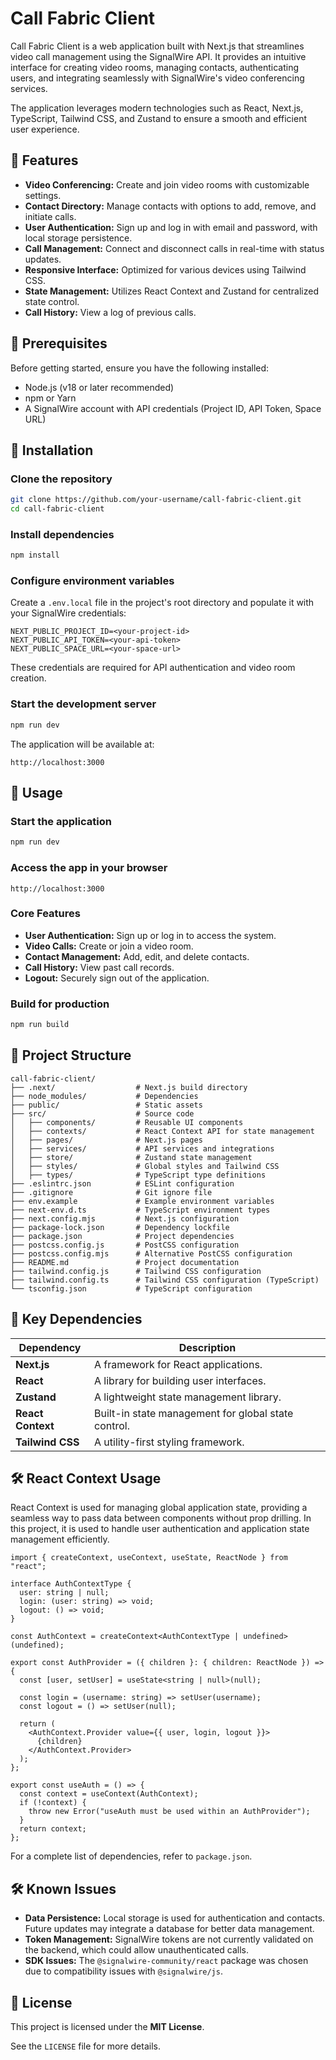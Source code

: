 # Call Fabric Client

Call Fabric Client is a web application built with Next.js that streamlines video call management using the SignalWire API. It provides an intuitive interface for creating video rooms, managing contacts, authenticating users, and integrating seamlessly with SignalWire's video conferencing services.

The application leverages modern technologies such as React, Next.js, TypeScript, Tailwind CSS, and Zustand to ensure a smooth and efficient user experience.

## 📌 Features

- **Video Conferencing:** Create and join video rooms with customizable settings.
- **Contact Directory:** Manage contacts with options to add, remove, and initiate calls.
- **User Authentication:** Sign up and log in with email and password, with local storage persistence.
- **Call Management:** Connect and disconnect calls in real-time with status updates.
- **Responsive Interface:** Optimized for various devices using Tailwind CSS.
- **State Management:** Utilizes React Context and Zustand for centralized state control.
- **Call History:** View a log of previous calls.

## 🔧 Prerequisites

Before getting started, ensure you have the following installed:

- Node.js (v18 or later recommended)
- npm or Yarn
- A SignalWire account with API credentials (Project ID, API Token, Space URL)

## 🚀 Installation

### Clone the repository

```bash
git clone https://github.com/your-username/call-fabric-client.git
cd call-fabric-client
```

### Install dependencies

```bash
npm install
```

### Configure environment variables

Create a `.env.local` file in the project's root directory and populate it with your SignalWire credentials:

```env
NEXT_PUBLIC_PROJECT_ID=<your-project-id>
NEXT_PUBLIC_API_TOKEN=<your-api-token>
NEXT_PUBLIC_SPACE_URL=<your-space-url>
```

These credentials are required for API authentication and video room creation.

### Start the development server

```bash
npm run dev
```

The application will be available at:

```
http://localhost:3000
```

## 📖 Usage

### Start the application

```bash
npm run dev
```

### Access the app in your browser

```
http://localhost:3000
```

### Core Features

- **User Authentication:** Sign up or log in to access the system.
- **Video Calls:** Create or join a video room.
- **Contact Management:** Add, edit, and delete contacts.
- **Call History:** View past call records.
- **Logout:** Securely sign out of the application.

### Build for production

```bash
npm run build
```

## 📂 Project Structure

```
call-fabric-client/
├── .next/                  # Next.js build directory
├── node_modules/           # Dependencies
├── public/                 # Static assets
├── src/                    # Source code
│   ├── components/         # Reusable UI components
│   ├── contexts/           # React Context API for state management
│   ├── pages/              # Next.js pages
│   ├── services/           # API services and integrations
│   ├── store/              # Zustand state management
│   ├── styles/             # Global styles and Tailwind CSS
│   ├── types/              # TypeScript type definitions
├── .eslintrc.json          # ESLint configuration
├── .gitignore              # Git ignore file
├── env.example             # Example environment variables
├── next-env.d.ts           # TypeScript environment types
├── next.config.mjs         # Next.js configuration
├── package-lock.json       # Dependency lockfile
├── package.json            # Project dependencies
├── postcss.config.js       # PostCSS configuration
├── postcss.config.mjs      # Alternative PostCSS configuration
├── README.md               # Project documentation
├── tailwind.config.js      # Tailwind CSS configuration
├── tailwind.config.ts      # Tailwind CSS configuration (TypeScript)
└── tsconfig.json           # TypeScript configuration
```

## 📌 Key Dependencies

| Dependency  | Description |
|-------------|------------|
| **Next.js** | A framework for React applications. |
| **React** | A library for building user interfaces. |
| **Zustand** | A lightweight state management library. |
| **React Context** | Built-in state management for global state control. |
| **Tailwind CSS** | A utility-first styling framework. |

## 🛠️ React Context Usage

React Context is used for managing global application state, providing a seamless way to pass data between components without prop drilling. In this project, it is used to handle user authentication and application state management efficiently.

```
import { createContext, useContext, useState, ReactNode } from "react";

interface AuthContextType {
  user: string | null;
  login: (user: string) => void;
  logout: () => void;
}

const AuthContext = createContext<AuthContextType | undefined>(undefined);

export const AuthProvider = ({ children }: { children: ReactNode }) => {
  const [user, setUser] = useState<string | null>(null);

  const login = (username: string) => setUser(username);
  const logout = () => setUser(null);

  return (
    <AuthContext.Provider value={{ user, login, logout }}>
      {children}
    </AuthContext.Provider>
  );
};

export const useAuth = () => {
  const context = useContext(AuthContext);
  if (!context) {
    throw new Error("useAuth must be used within an AuthProvider");
  }
  return context;
};

```

For a complete list of dependencies, refer to `package.json`.

## 🛠️ Known Issues

- **Data Persistence:** Local storage is used for authentication and contacts. Future updates may integrate a database for better data management.
- **Token Management:** SignalWire tokens are not currently validated on the backend, which could allow unauthenticated calls.
- **SDK Issues:** The `@signalwire-community/react` package was chosen due to compatibility issues with `@signalwire/js`.

## 📜 License

This project is licensed under the **MIT License**.

See the `LICENSE` file for more details.